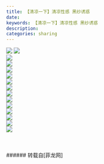 ```yaml
---
title: 【清凉一下】清凉性感 黑纱诱惑
date: 
keywords: 【清凉一下】清凉性感 黑纱诱惑
description: 
categories: sharing
---
```

<td class="t_f" id="postmessage_29827">


<img aid="11005" data-cf-modified-26d2b30bc91dd6fc533258ae-="" file="data/attachment/forum/201307/31/214131y8ssoueeoriroo27.jpeg.thumb.jpg" id="aimg_11005" inpost="1" onclick="" onmouseover="" src="http://www.flw.ph/data/attachment/forum/201307/31/214131y8ssoueeoriroo27.jpeg" style="cursor:pointer" zoomfile="data/attachment/forum/201307/31/214131y8ssoueeoriroo27.jpeg"/>



<img aid="11006" data-cf-modified-26d2b30bc91dd6fc533258ae-="" file="data/attachment/forum/201307/31/214133nzovuc6ee1g4vdoe.jpeg.thumb.jpg" id="aimg_11006" inpost="1" onclick="" onmouseover="" src="http://www.flw.ph/data/attachment/forum/201307/31/214133nzovuc6ee1g4vdoe.jpeg" style="cursor:pointer" zoomfile="data/attachment/forum/201307/31/214133nzovuc6ee1g4vdoe.jpeg"/>


<br/>

<img aid="11007" data-cf-modified-26d2b30bc91dd6fc533258ae-="" file="data/attachment/forum/201307/31/214137u2sjz2xs20gzfyx2.jpeg.thumb.jpg" id="aimg_11007" inpost="1" onclick="" onmouseover="" src="http://www.flw.ph/data/attachment/forum/201307/31/214137u2sjz2xs20gzfyx2.jpeg" style="cursor:pointer" zoomfile="data/attachment/forum/201307/31/214137u2sjz2xs20gzfyx2.jpeg"/>


<br/>

<img aid="11008" data-cf-modified-26d2b30bc91dd6fc533258ae-="" file="data/attachment/forum/201307/31/214140nky6rmr5m5hlfhqt.jpeg.thumb.jpg" id="aimg_11008" inpost="1" onclick="" onmouseover="" src="http://www.flw.ph/data/attachment/forum/201307/31/214140nky6rmr5m5hlfhqt.jpeg" style="cursor:pointer" zoomfile="data/attachment/forum/201307/31/214140nky6rmr5m5hlfhqt.jpeg"/>


<br/>

<img aid="11009" data-cf-modified-26d2b30bc91dd6fc533258ae-="" file="data/attachment/forum/201307/31/214143fmfplk1lapatat1s.jpeg.thumb.jpg" id="aimg_11009" inpost="1" onclick="" onmouseover="" src="http://www.flw.ph/data/attachment/forum/201307/31/214143fmfplk1lapatat1s.jpeg" style="cursor:pointer" zoomfile="data/attachment/forum/201307/31/214143fmfplk1lapatat1s.jpeg"/>


<br/>

<img aid="11010" data-cf-modified-26d2b30bc91dd6fc533258ae-="" file="data/attachment/forum/201307/31/214147qumhmmu3wau67a3u.jpeg.thumb.jpg" id="aimg_11010" inpost="1" onclick="" onmouseover="" src="http://www.flw.ph/data/attachment/forum/201307/31/214147qumhmmu3wau67a3u.jpeg" style="cursor:pointer" zoomfile="data/attachment/forum/201307/31/214147qumhmmu3wau67a3u.jpeg"/>


<br/>

<img aid="11011" data-cf-modified-26d2b30bc91dd6fc533258ae-="" file="data/attachment/forum/201307/31/214149dncnnfqlkszmzbou.jpeg.thumb.jpg" id="aimg_11011" inpost="1" onclick="" onmouseover="" src="http://www.flw.ph/data/attachment/forum/201307/31/214149dncnnfqlkszmzbou.jpeg" style="cursor:pointer" zoomfile="data/attachment/forum/201307/31/214149dncnnfqlkszmzbou.jpeg"/>


<br/>

<img aid="11012" data-cf-modified-26d2b30bc91dd6fc533258ae-="" file="data/attachment/forum/201307/31/214153vs1q873l32voqlv7.jpeg.thumb.jpg" id="aimg_11012" inpost="1" onclick="" onmouseover="" src="http://www.flw.ph/data/attachment/forum/201307/31/214153vs1q873l32voqlv7.jpeg" style="cursor:pointer" zoomfile="data/attachment/forum/201307/31/214153vs1q873l32voqlv7.jpeg"/>


<br/>

<img aid="11013" data-cf-modified-26d2b30bc91dd6fc533258ae-="" file="data/attachment/forum/201307/31/214156zghrt6ixdrhlnxi4.jpeg.thumb.jpg" id="aimg_11013" inpost="1" onclick="" onmouseover="" src="http://www.flw.ph/data/attachment/forum/201307/31/214156zghrt6ixdrhlnxi4.jpeg" style="cursor:pointer" zoomfile="data/attachment/forum/201307/31/214156zghrt6ixdrhlnxi4.jpeg"/>


<br/>

<img aid="11014" data-cf-modified-26d2b30bc91dd6fc533258ae-="" file="data/attachment/forum/201307/31/214200x28bwohc8wpj004n.jpeg.thumb.jpg" id="aimg_11014" inpost="1" onclick="" onmouseover="" src="http://www.flw.ph/data/attachment/forum/201307/31/214200x28bwohc8wpj004n.jpeg" style="cursor:pointer" zoomfile="data/attachment/forum/201307/31/214200x28bwohc8wpj004n.jpeg"/>


<br/>

<img aid="11015" data-cf-modified-26d2b30bc91dd6fc533258ae-="" file="data/attachment/forum/201307/31/214205b5q5wrrpeqcwfwcd.jpeg.thumb.jpg" id="aimg_11015" inpost="1" onclick="" onmouseover="" src="http://www.flw.ph/data/attachment/forum/201307/31/214205b5q5wrrpeqcwfwcd.jpeg" style="cursor:pointer" zoomfile="data/attachment/forum/201307/31/214205b5q5wrrpeqcwfwcd.jpeg"/>


<br/>

<img aid="11016" data-cf-modified-26d2b30bc91dd6fc533258ae-="" file="data/attachment/forum/201307/31/214208wd0xc3h89yyym8gd.jpeg.thumb.jpg" id="aimg_11016" inpost="1" onclick="" onmouseover="" src="http://www.flw.ph/data/attachment/forum/201307/31/214208wd0xc3h89yyym8gd.jpeg" style="cursor:pointer" zoomfile="data/attachment/forum/201307/31/214208wd0xc3h89yyym8gd.jpeg"/>


<br/>

<img aid="11017" data-cf-modified-26d2b30bc91dd6fc533258ae-="" file="data/attachment/forum/201307/31/214211xe6g9lzpgz590tze.jpeg.thumb.jpg" id="aimg_11017" inpost="1" onclick="" onmouseover="" src="http://www.flw.ph/data/attachment/forum/201307/31/214211xe6g9lzpgz590tze.jpeg" style="cursor:pointer" zoomfile="data/attachment/forum/201307/31/214211xe6g9lzpgz590tze.jpeg"/>


<br/>

<img aid="11018" data-cf-modified-26d2b30bc91dd6fc533258ae-="" file="data/attachment/forum/201307/31/214215nz77r54fzrr45pfm.jpeg.thumb.jpg" id="aimg_11018" inpost="1" onclick="" onmouseover="" src="http://www.flw.ph/data/attachment/forum/201307/31/214215nz77r54fzrr45pfm.jpeg" style="cursor:pointer" zoomfile="data/attachment/forum/201307/31/214215nz77r54fzrr45pfm.jpeg"/>


<br/>

<img aid="11019" data-cf-modified-26d2b30bc91dd6fc533258ae-="" file="data/attachment/forum/201307/31/214217xuilcfoflimvevx7.jpeg.thumb.jpg" id="aimg_11019" inpost="1" onclick="" onmouseover="" src="http://www.flw.ph/data/attachment/forum/201307/31/214217xuilcfoflimvevx7.jpeg" style="cursor:pointer" zoomfile="data/attachment/forum/201307/31/214217xuilcfoflimvevx7.jpeg"/>


<br/>
<br/>
<br/>
<br/>
</td>
###### 转载自[菲龙网]